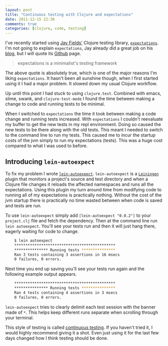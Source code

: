 ```yaml
---
layout: post
title: "Continuous testing with Clojure and expectations"
date: 2011-12-15 22:30
comments: true
categories: [clojure, code, testing]
---
```


I've recently started using [Jay Fields'](http://jayfields.com/) Clojure testing library, [`expectations`](https://github.com/jaycfields/expectations). I'm not going to explain `expectations`, Jay already did a great job on his [blog](http://blog.jayfields.com/2011/11/clojure-expectations-introduction.html), but I will quote its [Github](https://github.com/jaycfields/expectations) page.

>expectations is a minimalist's testing framework

The above quote is absolutely true, which is one of the major reasons I'm liking `expectations`. It hasn't been all sunshine though, when I first started using it I had a major problem. It slowed down my usual Clojure workflow.

Up until this point I had stuck to using `clojure.test`. Combined with emacs, slime, swank, and `clojure-test-mode` I found the time between making a change to code and running tests to be minimal.

When I switched to `expectations` the time it took between making a code change and running tests increased. With `expectations` I couldn't reevaluate my buffer to get the new tests in my repl environment. Doing so caused the new tests to be there along with the old tests. This meant I needed to switch to the command line to run my tests. This caused me to incur the startup costs of the jvm simply to run my expectations (tests). This was a huge cost compared to what I was used to before.

## Introducing `lein-autoexpect`

To fix my problem I wrote [`lein-autoexpect`](https://github.com/jakemcc/lein-autoexpect). `lein-autoexpect` is a [`Leiningen`](https://github.com/technomancy/leiningen/) plugin that monitors a project's source and test directory and when a Clojure file changes it reloads the affected namespaces and runs all the expectations. Using this plugin my turn around time from modifying code to running all of my expectations is practically nothing. Without the cost of the jvm startup there is practically no time wasted between when code is saved and tests are run.

To use `lein-autoexpect` simply add `[lein-autoexpect "0.0.2"]` to your `project.clj` file and fetch the dependency. Then at the command line run `lein autoexpect`. You'll see your tests run and then it will just hang there, eagerly waiting for code to change.

``` bash
    $ lein autoexpect
    *********************************************
    *************** Running tests ***************
    Ran 3 tests containing 3 assertions in 16 msecs
    0 failures, 0 errors.
```

Next time you end up saving you'll see your tests run again and the following example output appears.

``` bash
    *********************************************
    *************** Running tests ***************
    Ran 4 tests containing 4 assertions in 3 msecs
    0 failures, 0 errors.
```

`lein-autoexpect` tries to clearly delimit each test session with the banner made of `*`. This helps keep different runs separate when scrolling through your terminal.

This style of testing is called [continuous testing](http://blog.objectmentor.com/articles/2007/09/20/continuous-testing-explained). If you haven't tried it, I would highly recommend giving it a shot. Even just using it for the last few days changed how I think testing should be done.

